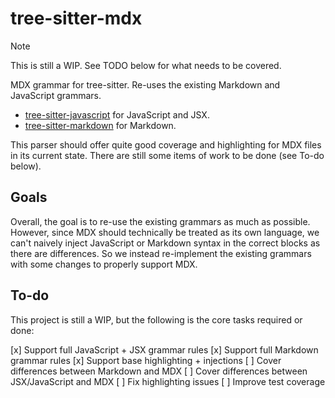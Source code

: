 # tree-sitter-mdx

> [!NOTE]
> This is still a WIP. See TODO below for what needs to be covered.

MDX grammar for tree-sitter. Re-uses the existing Markdown and JavaScript grammars.

- [tree-sitter-javascript](https://github.com/tree-sitter/tree-sitter-javascript) for JavaScript and JSX.
- [tree-sitter-markdown](https://github.com/tree-sitter-grammars/tree-sitter-markdown) for Markdown.

This parser should offer quite good coverage and highlighting for MDX
files in its current state. There are still some items of work to be
done (see To-do below).

## Goals

Overall, the goal is to re-use the existing grammars as much as possible.
However, since MDX should technically be treated as its own language, we
can't naively inject JavaScript or Markdown syntax in the correct blocks as
there are differences. So we instead re-implement the existing grammars with
some changes to properly support MDX.

## To-do

This project is still a WIP, but the following is the core tasks required or done:

[x] Support full JavaScript + JSX grammar rules
[x] Support full Markdown grammar rules
[x] Support base highlighting + injections
[ ] Cover differences between Markdown and MDX
[ ] Cover differences between JSX/JavaScript and MDX
[ ] Fix highlighting issues
[ ] Improve test coverage
